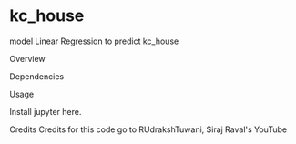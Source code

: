 # kc_house
model Linear Regression to predict kc_house

Overview


Dependencies


Usage


Install jupyter here.

Credits
Credits for this code go to RUdrakshTuwani, Siraj Raval's YouTube
